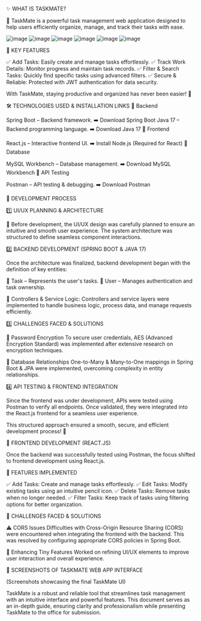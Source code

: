 ✨ WHAT IS TASKMATE?

🚀 TaskMate is a powerful task management web application designed to help users efficiently organize, manage, and track their tasks with ease.


![image](https://github.com/user-attachments/assets/8ef6115e-f7f0-4362-8452-b5ce5154bf81)
![image](https://github.com/user-attachments/assets/fba68a99-1c54-41d2-9d4a-d19750ee94b2)
![image](https://github.com/user-attachments/assets/e327b559-fe5c-47dd-bf50-038805973e53)
![image](https://github.com/user-attachments/assets/e2213723-2dd0-4370-a8ec-7d08655847b9)
![image](https://github.com/user-attachments/assets/ee445f51-0aaf-4b71-b161-aa86b77beec5)
![image](https://github.com/user-attachments/assets/8ae2dfd0-d38c-4d2e-81c2-f41d80bf177f)

📌 KEY FEATURES

✅ Add Tasks: Easily create and manage tasks effortlessly.
✅ Track Work Details: Monitor progress and maintain task records.
✅ Filter & Search Tasks: Quickly find specific tasks using advanced filters.
✅ Secure & Reliable: Protected with JWT authentication for data security.

With TaskMate, staying productive and organized has never been easier! 🎯

🛠 TECHNOLOGIES USED & INSTALLATION LINKS
🔹 Backend

Spring Boot – Backend framework. ➡️ Download Spring Boot
Java 17 – Backend programming language. ➡️ Download Java 17
🔹 Frontend

React.js – Interactive frontend UI. ➡️ Install Node.js (Required for React)
🔹 Database

MySQL Workbench – Database management. ➡️ Download MySQL Workbench
🔹 API Testing

Postman – API testing & debugging. ➡️ Download Postman

🚀 DEVELOPMENT PROCESS

1️⃣ UI/UX PLANNING & ARCHITECTURE

🎨 Before development, the UI/UX design was carefully planned to ensure an intuitive and smooth user experience. The system architecture was structured to define seamless component interactions.

2️⃣ BACKEND DEVELOPMENT (SPRING BOOT & JAVA 17)

Once the architecture was finalized, backend development began with the definition of key entities:

📝 Task – Represents the user's tasks.
👤 User – Manages authentication and task ownership.

📌 Controllers & Service Logic:
Controllers and service layers were implemented to handle business logic, process data, and manage requests efficiently.

3️⃣ CHALLENGES FACED & SOLUTIONS

🔐 Password Encryption
To secure user credentials, AES (Advanced Encryption Standard) was implemented after extensive research on encryption techniques.

🔄 Database Relationships
One-to-Many & Many-to-One mappings in Spring Boot & JPA were implemented, overcoming complexity in entity relationships.

4️⃣ API TESTING & FRONTEND INTEGRATION

Since the frontend was under development, APIs were tested using Postman to verify all endpoints. Once validated, they were integrated into the React.js frontend for a seamless user experience.

This structured approach ensured a smooth, secure, and efficient development process! 🚀

🎨 FRONTEND DEVELOPMENT (REACT.JS)

Once the backend was successfully tested using Postman, the focus shifted to frontend development using React.js.

🔹 FEATURES IMPLEMENTED

✅ Add Tasks: Create and manage tasks effortlessly.
✅ Edit Tasks: Modify existing tasks using an intuitive pencil icon.
✅ Delete Tasks: Remove tasks when no longer needed.
✅ Filter Tasks: Keep track of tasks using filtering options for better organization.

🔹 CHALLENGES FACED & SOLUTIONS

⚠️ CORS Issues
Difficulties with Cross-Origin Resource Sharing (CORS) were encountered when integrating the frontend with the backend. This was resolved by configuring appropriate CORS policies in Spring Boot.

🎨 Enhancing Tiny Features
Worked on refining UI/UX elements to improve user interaction and overall experience.

📸 SCREENSHOTS OF TASKMATE WEB APP INTERFACE

(Screenshots showcasing the final TaskMate UI)

TaskMate is a robust and reliable tool that streamlines task management with an intuitive interface and powerful features. This document serves as an in-depth guide, ensuring clarity and professionalism while presenting TaskMate to the office for submission.

